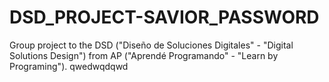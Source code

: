 # DSD_PROJECT-SAVIOR_PASSWORD
Group project to the DSD ("Diseño de Soluciones Digitales" - "Digital Solutions Design") from AP ("Aprendé Programando" - "Learn by Programing").
qwedwqdqwd
